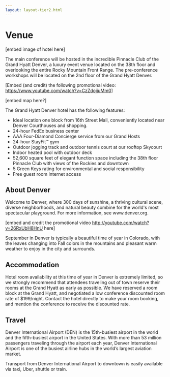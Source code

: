 ```yaml
---
layout: layout-tier2.html
---
```

<div class="container section page location">
<h1 class="section-header">Venue</h1>

[embed image of hotel here]
<p class="copy">The main conference will be hosted in the incredible Pinnacle Club of the Grand Hyatt Denver, a luxury event venue located on the 38th floor and overlooking the entire Rocky Mountain Front Range. The pre-conference workshops will be located on the 2nd floor of the Grand Hyatt Denver.</p>

[Embed (and credit) the following promotional video: https://www.youtube.com/watch?v=CzZdojjuMm0]

[embed map here?]

<p class="copy">The Grand Hyatt Denver hotel has the following features:</p>

<ul>
	<li>Ideal location one block from 16th Street Mall, conveniently located near Denver Courthouses and shopping.</li>
<li>24-hour FedEx business center</li>
<li>AAA Four-Diamond Concierge service from our Grand Hosts</li>
<li>24-hour StayFit™ gym</li>
<li>Outdoor jogging track and outdoor tennis court at our rooftop Skycourt</li>
<li>Indoor heated pool with outdoor deck</li>
<li>52,600 square feet of elegant function space including the 38th floor Pinnacle Club with views of the Rockies and downtown</li>
<li>5 Green Keys rating for environmental and social responsibility</li>
<li>Free guest room Internet access</li>
</ul>

<h2 class="page-subheader">About Denver</h2>

<p class="copy">Welcome to Denver, where 300 days of sunshine, a thriving cultural scene, diverse neighborhoods, and natural beauty combine for the world's most spectacular playground. For more information, see www.denver.org.</p>

[embed and credit the promotional video http://youtube.com/watch?v=26RxUbH8HnU here]

<p class="copy">September in Denver is typically a beautiful time of year in Colorado, with the leaves changing into Fall colors in the mountains and pleasant warm weather to enjoy in the city and surrounds.</p>

<h2 class="page-subheader">Accommodation</h2>

<p class="copy">Hotel room availability at this time of year in Denver is extremely limited, so we strongly recommend that attendees traveling out of town reserve their rooms at the Grand Hyatt as early as possible. We have reserved a room block at the Grand Hyatt, and negotiated a low conference discounted room rate of $199/night. Contact the hotel directly to make your room booking, and mention the conference to receive the discounted rate.</p>

<h2 class="page-subheader">Travel</h2>

<p class="copy">Denver International Airport (DEN) is the 15th-busiest airport in the world and the fifth-busiest airport in the United States. With more than 53 million passengers traveling through the airport each year, Denver International Airport is one of the busiest airline hubs in the world’s largest aviation market.</p>

<p class="copy">Transport from Denver International Airport to downtown is easily available via taxi, Uber, shuttle or train.</p>
</div>